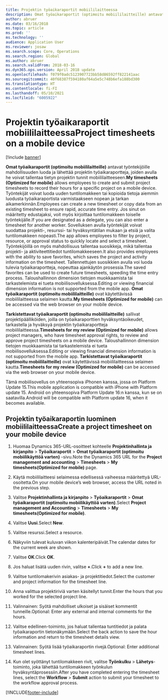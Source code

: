 ```yaml
---
title: Projektin työaikaraportit mobiililaitteessa
description: Omat työaikaraportit (optimoitu mobiililaitteille) antavat työntekijöille mahdollisuuden luoda ja lähettää projektin työaikaraportteja, joiden avulla he voivat tallentaa tietyn projektin tunnit mobiililaitteeseen.
author: abruer
ms.date: 03/16/2018
ms.topic: article
ms.prod: ''
ms.technology: ''
audience: Application User
ms.reviewer: josaw
ms.search.scope: Core, Operations
ms.search.region: Global
ms.author: abruer
ms.search.validFrom: 2018-03-16
ms.dyn365.ops.version: April 2018 update
ms.openlocfilehash: f079f0adc5123907723bb58d86592ff822141aac
ms.sourcegitcommit: 40f68387f594180af64a5e5c748b6efa188bd300
ms.translationtype: HT
ms.contentlocale: fi-FI
ms.lasthandoff: 05/10/2021
ms.locfileid: "6005922"
---
```

# <a name="project-timesheets-on-a-mobile-device"></a><span data-ttu-id="0bf6e-103">Projektin työaikaraportit mobiililaitteessa</span><span class="sxs-lookup"><span data-stu-id="0bf6e-103">Project timesheets on a mobile device</span></span>

[!include [banner](../includes/banner.md)]

<span data-ttu-id="0bf6e-104">**Omat työaikaraportit (optimoitu mobiililaitteille)** antavat työntekijöille mahdollisuuden luoda ja lähettää projektin työaikaraportteja, joiden avulla he voivat tallentaa tietyn projektin tunnit mobiililaitteeseen.</span><span class="sxs-lookup"><span data-stu-id="0bf6e-104">**My timesheets (Optimized for mobile)** allows employees to create and submit project timesheets to record their hours for a specific project on a mobile device.</span></span> <span data-ttu-id="0bf6e-105">Työntekijät voivat luoda uuden tuntilomakkeen tai kopioida tietoja aiemmin luodusta työaikaraportista varmistaakseen nopean ja tarkan aikamerkinnän.</span><span class="sxs-lookup"><span data-stu-id="0bf6e-105">Employees can create a new timesheet or copy data from an existing timesheet to ensure rapid, accurate time entry.</span></span> <span data-ttu-id="0bf6e-106">Jos sinut on määritetty edustajaksi, voit myös kirjoittaa tuntilomakkeen toiselle työntekijälle.</span><span class="sxs-lookup"><span data-stu-id="0bf6e-106">If you are designated as a delegate, you can also enter a timesheet for another worker.</span></span> <span data-ttu-id="0bf6e-107">Sovelluksen avulla työntekijät voivat suodattaa projekti-, resurssi- tai hyväksyntätilan mukaan ja etsiä ja valita tuntilomakkeen nopeasti.</span><span class="sxs-lookup"><span data-stu-id="0bf6e-107">The app allows employees to filter by project, resource, or approval status to quickly locate and select a timesheet.</span></span> <span data-ttu-id="0bf6e-108">Työntekijöillä on myös mahdollisuus tallentaa suosikkeja, mikä tallentaa projekti- ja aktiviteettitiedot tuntilomakkeeseen.</span><span class="sxs-lookup"><span data-stu-id="0bf6e-108">It also provides employees with the ability to save favorites, which saves the project and activity information on the timesheet.</span></span> <span data-ttu-id="0bf6e-109">Tallennettujen suosikkien avulla voi luoda tulevia työaikaraportteja, nopeuttaa ajankäytön prosessia.</span><span class="sxs-lookup"><span data-stu-id="0bf6e-109">The saved favorites can be used to create future timesheets, speeding the time entry process.</span></span> <span data-ttu-id="0bf6e-110">Taloushallinnon dimension tietojen muokkaamista tai tarkastelemista ei tueta mobiilisovelluksessa.</span><span class="sxs-lookup"><span data-stu-id="0bf6e-110">Editing or viewing financial dimension information is not supported from the mobile app.</span></span> <span data-ttu-id="0bf6e-111">**Omat työaikaraportit (optimoitu mobiililaitteille)** ovat käytettävissä mobiililaitteessa selaimen kautta.</span><span class="sxs-lookup"><span data-stu-id="0bf6e-111">**My timesheets (Optimized for mobile)** can be accessed via the web browser on your mobile device.</span></span>

<span data-ttu-id="0bf6e-112">**Tarkistettavat työaikaraportit (optimoitu mobiililaitteille)** sallivat projektipäälliköiden, joilla on työaikaraporttien hyväksyntäoikeudet, tarkastella ja hyväksyä projektin työaikaraportteja mobiililaitteessa.</span><span class="sxs-lookup"><span data-stu-id="0bf6e-112">**Timesheets for my review (Optimized for mobile)** allows project managers, who have timesheet approval rights, to review and approve project timesheets on a mobile device.</span></span> <span data-ttu-id="0bf6e-113">Taloushallinnon dimension tietojen muokkaamista tai tarkastelemista ei tueta mobiilisovelluksessa.</span><span class="sxs-lookup"><span data-stu-id="0bf6e-113">Editing or viewing financial dimension information is not supported from the mobile app.</span></span> <span data-ttu-id="0bf6e-114">**Tarkistettavat työaikaraportit (optimoitu mobiililaitteille)** ovat käytettävissä mobiililaitteessa selaimen kautta.</span><span class="sxs-lookup"><span data-stu-id="0bf6e-114">**Timesheets for my review (Optimized for mobile)** can be accessed via the web browser on your mobile device.</span></span>

<span data-ttu-id="0bf6e-115">Tämä mobiilisovellus on yhteensopiva iPhonen kanssa, jossa on Platform Update 15.</span><span class="sxs-lookup"><span data-stu-id="0bf6e-115">This mobile application is compatible with iPhone with Platform update 15.</span></span>
<span data-ttu-id="0bf6e-116">Android on yhteensopiva Platform Update 16:n kanssa, kun se on saatavilla.</span><span class="sxs-lookup"><span data-stu-id="0bf6e-116">Android will be compatible with Platform update 16, when it becomes available.</span></span>

## <a name="create-a-project-timesheet-on-your-mobile-device"></a><span data-ttu-id="0bf6e-117">Projektin työaikaraportin luominen mobiililaitteessa</span><span class="sxs-lookup"><span data-stu-id="0bf6e-117">Create a project timesheet on your mobile device</span></span>

1.  <span data-ttu-id="0bf6e-118">Huomaa Dynamics 365-URL-osoitteet kohteelle **Projektinhallinta ja kirjanpito** \> **Työaikaraportit** \> **Omat työaikaraportit (optimoitu mobiilikäyttöä varten)** -sivu.</span><span class="sxs-lookup"><span data-stu-id="0bf6e-118">Note the Dynamics 365 URL for the **Project management and accounting** \> **Timesheets** \> **My timesheets(Optimized for mobile)** page.</span></span>

2.  <span data-ttu-id="0bf6e-119">Käytä mobiililaitteesi selaimessa edellisessä vaiheessa määritettyä URL-osoitetta.</span><span class="sxs-lookup"><span data-stu-id="0bf6e-119">On your mobile device’s web browser, access the URL noted in the previous step.</span></span>
 
3.  <span data-ttu-id="0bf6e-120">Valitse **Projektinhallinta ja kirjanpito** \> **Työaikaraportit** \> **Omat työaikaraportit (optimoitu mobiilikäyttöä varten)**.</span><span class="sxs-lookup"><span data-stu-id="0bf6e-120">Select **Project management and Accounting** \> **Timesheets** \> **My timesheets(Optimized for mobile)**.</span></span>

4.  <span data-ttu-id="0bf6e-121">Valitse **Uusi**.</span><span class="sxs-lookup"><span data-stu-id="0bf6e-121">Select **New**.</span></span>

5.  <span data-ttu-id="0bf6e-122">Valitse resurssi.</span><span class="sxs-lookup"><span data-stu-id="0bf6e-122">Select a resource.</span></span>

6.  <span data-ttu-id="0bf6e-123">Näkyviin tulevat kuluvan viikon kalenteripäivät.</span><span class="sxs-lookup"><span data-stu-id="0bf6e-123">The calendar dates for the current week are shown.</span></span>

7.  <span data-ttu-id="0bf6e-124">Valitse **OK**.</span><span class="sxs-lookup"><span data-stu-id="0bf6e-124">Click **OK**.</span></span>

8.  <span data-ttu-id="0bf6e-125">Jos haluat lisätä uuden rivin, valitse **+**.</span><span class="sxs-lookup"><span data-stu-id="0bf6e-125">Click **+** to add a new line.</span></span>

9.  <span data-ttu-id="0bf6e-126">Valitse tuntilomakerivin asiakas- ja projektitiedot.</span><span class="sxs-lookup"><span data-stu-id="0bf6e-126">Select the customer and project information for the timesheet line.</span></span>

10. <span data-ttu-id="0bf6e-127">Anna valittua projektiriviä varten käsitellyt tunnit.</span><span class="sxs-lookup"><span data-stu-id="0bf6e-127">Enter the hours that you worked for the selected project line.</span></span>

11. <span data-ttu-id="0bf6e-128">Valinnainen: Syötä mahdolliset ulkoiset ja sisäiset kommentit tunneille.</span><span class="sxs-lookup"><span data-stu-id="0bf6e-128">Optional: Enter any external and internal comments for the hours.</span></span>

12. <span data-ttu-id="0bf6e-129">Valitse edellinen-toiminto, jos haluat tallentaa tuntitiedot ja palata työaikaraportin tietonäkymään.</span><span class="sxs-lookup"><span data-stu-id="0bf6e-129">Select the back action to save the hour information and return to the timesheet details view.</span></span>

13. <span data-ttu-id="0bf6e-130">Valinnainen: Syötä lisää työaikaraportin rivejä.</span><span class="sxs-lookup"><span data-stu-id="0bf6e-130">Optional: Enter additional timesheet lines.</span></span>

14. <span data-ttu-id="0bf6e-131">Kun olet syöttänyt tuntilomakkeen rivit, valitse **Työnkulku** \> **Lähetys**-toiminto, joka lähettää tuntilomakkeen työnkulun hyväksyntäprosessiin.</span><span class="sxs-lookup"><span data-stu-id="0bf6e-131">After you have completed entering the timesheet lines, select the **Workflow** \> **Submit** action to submit your timesheet to the workflow approval process.</span></span>


[!INCLUDE[footer-include](../includes/footer-banner.md)]